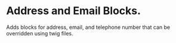 # Address and Email Blocks.

Adds blocks for address, email, and telephone number that can be overridden using twig files.
